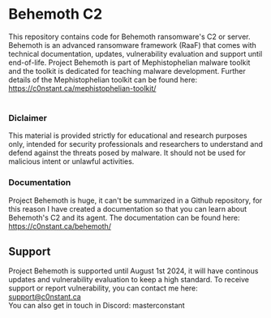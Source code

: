 # Behemoth C2

This repository contains code for Behemoth ransomware's C2 or server. Behemoth is an advanced ransomware framework (RaaF) that comes with technical documentation, updates, vulnerability evaluation and support until end-of-life.
Project Behemoth is part of Mephistophelian malware toolkit and the toolkit is dedicated for teaching malware development. Further details of the Mephistophelian toolkit can be found here:<br/>
https://c0nstant.ca/mephistophelian-toolkit/
<br/>
<br/>
### Diclaimer
This material is provided strictly for educational and research purposes only, intended for security professionals and researchers to understand and defend against the threats posed by malware. It should not be used for malicious intent or unlawful activities. 


### Documentation
Project Behemoth is huge, it can't be summarized in a Github repository, for this reason I have created a documentation so that you can learn about Behemoth's C2 and its agent.
The documentation can be found here:<br/>
https://c0nstant.ca/behemoth/


## Support
Project Behemoth is supported until August 1st 2024, it will have continous updates and vulnerability evaluation to keep a high standard. To receive support or report vulnerability, you can contact me here:<br/>
support@c0nstant.ca <br/>
You can also get in touch in Discord: masterconstant 

